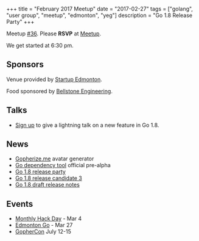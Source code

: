 +++
title = "February 2017 Meetup"
date = "2017-02-27"
tags = ["golang", "user group", "meetup", "edmonton", "yeg"]
description = "Go 1.8 Release Party"
+++

Meetup [#36](https://github.com/edmontongo/presentations/issues/54). Please **RSVP** at [Meetup](https://www.meetup.com/startupedmonton/events/jptkwlywdbkc/).

We get started at 6:30 pm.

## Sponsors 

Venue provided by [Startup Edmonton](http://www.startupedmonton.com/).

Food sponsored by [Bellstone Engineering](https://bellstone.ca/). 

## Talks

* [Sign up](https://github.com/edmontongo/presentations/issues/54) to give a lightning talk on a new feature in Go 1.8.

## News

* [Gopherize.me](https://gopherize.me/) avatar generator
* [Go dependency tool](https://github.com/golang/dep) official pre-alpha
* [Go 1.8 release party](https://github.com/golang/go/wiki/Go-1.8-Release-Party)
* [Go 1.8 release candidate 3](https://groups.google.com/forum/#!topic/golang-announce/ilVnFZO59nw)
* [Go 1.8 draft release notes](https://beta.golang.org/doc/go1.8)

## Events

* [Monthly Hack Day](https://www.meetup.com/startupedmonton/events/qvnfrlywfbgb/) - Mar 4
* [Edmonton Go](https://www.meetup.com/startupedmonton/events/jptkwlywfbkc/) - Mar 27
* [GopherCon](https://gophercon.com/) July 12-15

